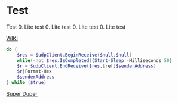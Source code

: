 # Test
Test
0. Lite test
0. Lite test
0. Lite test
0. Lite test

[WIKI](../../wiki)

```powershell
do {
    $res = $udpClient.BeginReceive($null,$null)
    while(-not $res.IsCompleted){Start-Sleep -Milliseconds 50}
    $r = $udpClient.EndReceive($res,[ref]$senderAddress)
    $r|Format-Hex
    $senderAddress
} while ($true)
```

[Super Duper](./super-duper.md)
